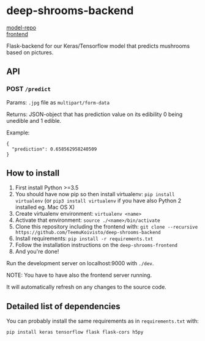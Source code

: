 # deep-shrooms-backend

[model-repo](https://github.com/TuomoNieminen/deep-shrooms)  
[frontend](https://github.com/TeemuKoivisto/deep-shrooms-frontend)

Flask-backend for our Keras/Tensorflow model that predicts mushrooms based on pictures.

## API

### POST `/predict`
Params: `.jpg` file as `multipart/form-data`

Returns: JSON-object that has prediction value on its edibility 0 being unedible and 1 edible.

Example:
```
{
  "prediction": 0.658562958240509
}
```

## How to install

1) First install Python >=3.5
2) You should have now pip so then install virtualenv: `pip install virtualenv` (or `pip3 install virtualenv` if you have also Python 2 installed eg. Mac OS X)
3) Create virtualenv environment: `virtualenv <name>`
4) Activate that environment: `source ./<name>/bin/activate`
5) Clone this repository including the frontend with: `git clone --recursive https://github.com/TeemuKoivisto/deep-shrooms-backend`
6) Install requirements: `pip install -r requirements.txt`
7) Follow the installation instructions on the `deep-shrooms-frontend`
8) And you're done!

Run the development server on localhost:9000 with `./dev`.

NOTE: You have to have also the frontend server running.

It will automatically refresh on any changes to the source code.

## Detailed list of dependencies

You can probably install the same requirements as in `requirements.txt` with:
```
pip install keras tensorflow flask flask-cors h5py
```